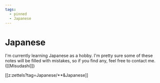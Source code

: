 ```yaml
---
tags:
  - pinned
  - Japanese
---
```

# Japanese
I'm currently learning Japanese as a hobby. I'm pretty sure some of these notes will be filled with mistakes, so if you find any, feel free to contact me. ([[Misudashi]])

[[z:zettels?tag=Japanese/**&Japanese]]
